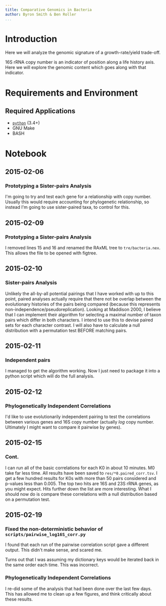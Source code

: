 ```yaml
---
title: Comparative Genomics in Bacteria
author: Byron Smith & Ben Roller
...
```


# Introduction #
Here we will analyze the genomic signature of a growth-rate/yield trade-off.

16S rRNA copy number is an indicator of position along a life history axis.
Here we will explore the genomic content which goes along with that indicator.

# Requirements and Environment #
## Required Applications ##
-  [`python`](http://www.python.org/) (3.4+)
-  GNU Make
-  BASH

# Notebook #
## 2015-02-06 ##
### Prototyping a Sister-pairs Analysis ###
I'm going to try and test each gene for a relationship with copy number.
Usually this would require accounting for phylogenetic relationship,
so instead I'm going to use sister-paired taxa, to control for this.

## 2015-02-09 ##
### Prototyping a Sister-pairs Analysis ###
I removed lines 15 and 16 and renamed the RAxML tree to `tre/bacteria.nex`.
This allows the file to be opened with figtree.

## 2015-02-10 ##
### Sister-pairs Analysis ###
Unlikely the all-by-all potential pairings that I have worked with up to this
point, paired analyses actually require that there not be overlap between
the evolutionary histories of the pairs being compared (because this
represents non-independence/pseudoreplication).
Looking at Maddison 2000, I believe that I can implement their algorithm for
selecting a maximal number of taxon pairs which differ in both characters.
I intend to use this to devise paired sets for each character contrast.
I will also have to calculate a null distribution with a permutation test
BEFORE matching pairs.

## 2015-02-11 ##
### Independent pairs ###
I managed to get the algorithm working.
Now I just need to package it into a python script which will do the full
analysis.

## 2015-02-12 ##
### Phylogenetically Independent Correlations ###
I'd like to use evolutionarily independent pairing to test the correlations
between various genes and 16S copy number (actually _log_ copy number.
Ultimately I might want to compare it pairwise by genes).

## 2015-02-15 ##
### Cont. ###
I can run all of the basic correlations for each K0 in about 10 minutes.
M0 take far less time.
All results have been saved to `res/*0.paired_corr.tsv`.
I get a few hundred results for K0s with more than 50 pairs considered and
p-values less than 0.005.
The top two hits are 16S and 23S rRNA genes, as you might expect.
Hits further down the list are more interesting.  What I should now do is
compare these correlations with a null distribution based on a permutation
test.


## 2015-02-19 ##


### Fixed the non-deterministic behavior of `scripts/pairwise_log16S_corr.py` ###
I found that each run of the pairwise correlation script gave a different output.
This didn't make sense, and scared me.

Turns out that I was assuming my dictionary keys would be iterated back in the
same order each time.
This was incorrect.


### Phylogenetically Independent Correlations ###
I re-did some of the analysis that had been done over the last few days.
This has allowed me to clean up a few figures, and think critically about
these results.

